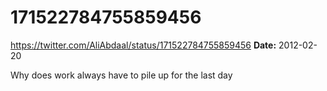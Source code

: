 # 171522784755859456
https://twitter.com/AliAbdaal/status/171522784755859456
**Date:** 2012-02-20

Why does work always have to pile up for the last day
